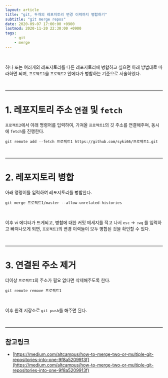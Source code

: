 ```yaml
---
layout: article
title: "git, 두개의 레포지토리 변경 이력까지 병합하기"
subtitle: "git merge repos"
date: 2020-09-07 17:00:00 +0900
lastmod: 2020-11-20 22:30:00 +0900
tags: 
    - git
    - merge
---
```


<br>

하나 또는 여러개의 레포지토리를 다른 레포지토리에 병합하고 싶으면 아래 방법대로 따라하면 되며, `프로젝트1`을 `프로젝트2` 안에다가 병합하는 기준으로 서술하였다.

<br>

---

# 1. 레포지토리 주소 `연결` 및 `fetch`

`프로젝트2`에서 아래 명령어를 입력하여, 가져올 `프로젝트1`의 깃 주소를 연결해주며, 동시에 `fetch`를 진행한다.

```
git remote add --fetch 프로젝트1 https://github.com/syki66/프로젝트1.git
```

<br>

---

# 2. 레포지토리 병합

아래 명령어를 입력하여 레포지토리를 병합한다.

```
git merge 프로젝트1/master --allow-unrelated-histories
```

<br>

이후 vi 에디터가 뜨게되고, 병합에 대한 커밋 메세지를 적고 나서 `esc` -> `:wq` 를 입력하고 빠져나오게 되면, `프로젝트1`의 변경 이력들이 모두 병합된 것을 확인할 수 있다.

<br>

---

# 3. 연결된 주소 제거

더이상 `프로젝트1`의 주소가 필요 없다면 삭제해주도록 한다.

```
git remote remove 프로젝트1
```

<br>

이후 원격 저장소로 `git push`를 해주면 된다.

<br>

---

## 참고링크

- [https://medium.com/altcampus/how-to-merge-two-or-multiple-git-repositories-into-one-9f8a5209913f](https://medium.com/altcampus/how-to-merge-two-or-multiple-git-repositories-into-one-9f8a5209913f)

<br><br><br><br>